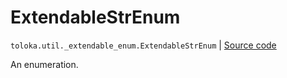 # ExtendableStrEnum
`toloka.util._extendable_enum.ExtendableStrEnum` | [Source code](https://github.com/Toloka/toloka-kit/blob/v1.1.3/src/util/_extendable_enum.py#L67)

An enumeration.

